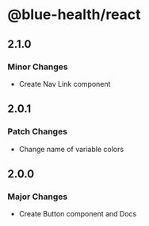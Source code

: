 # @blue-health/react

## 2.1.0

### Minor Changes

- Create Nav Link component

## 2.0.1

### Patch Changes

- Change name of variable colors

## 2.0.0

### Major Changes

- Create Button component and Docs
